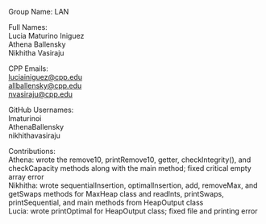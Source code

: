 Group Name: LAN<br />

Full Names:<br />
Lucia Maturino Iniguez<br />
Athena Ballensky<br />
Nikhitha Vasiraju<br />

CPP Emails:<br />
luciainiguez@cpp.edu<br />
allballensky@cpp.edu<br />
nvasiraju@cpp.edu<br />

GitHub Usernames:<br />
lmaturinoi<br />
AthenaBallensky<br />
nikhithavasiraju<br />

Contributions: <br />
Athena: wrote the remove10, printRemove10, getter, checkIntegrity(), and checkCapacity methods along with the main method; fixed critical empty array error <br />
Nikhitha: wrote sequentialInsertion, optimalInsertion, add, removeMax, and getSwaps methods for MaxHeap class and readInts, printSwaps, printSequential, and main methods from HeapOutput class <br />
Lucia: wrote printOptimal for HeapOutput class; fixed file and printing error <br />
